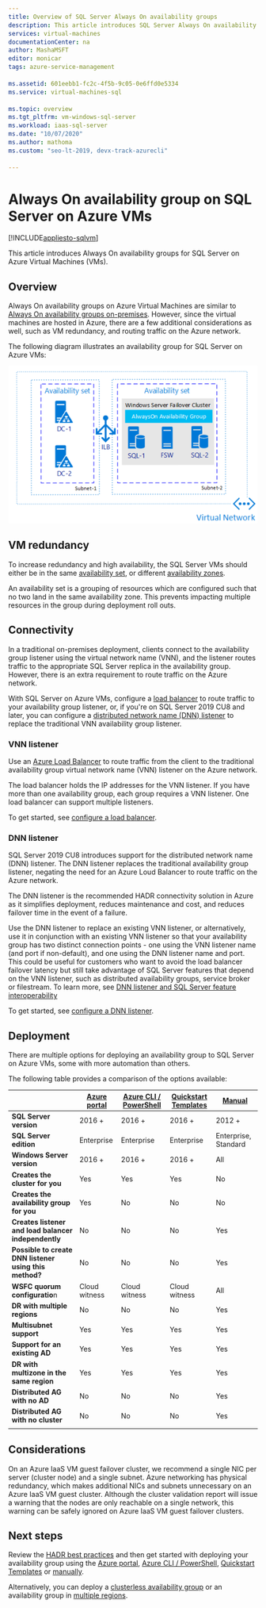 ```yaml
---
title: Overview of SQL Server Always On availability groups
description: This article introduces SQL Server Always On availability groups on Azure Virtual Machines.
services: virtual-machines
documentationCenter: na
author: MashaMSFT
editor: monicar
tags: azure-service-management

ms.assetid: 601eebb1-fc2c-4f5b-9c05-0e6ffd0e5334
ms.service: virtual-machines-sql

ms.topic: overview
ms.tgt_pltfrm: vm-windows-sql-server
ms.workload: iaas-sql-server
ms.date: "10/07/2020"
ms.author: mathoma
ms.custom: "seo-lt-2019, devx-track-azurecli"

---
```


# Always On availability group on SQL Server on Azure VMs
[!INCLUDE[appliesto-sqlvm](../../includes/appliesto-sqlvm.md)]

This article introduces Always On availability groups for SQL Server on Azure Virtual Machines (VMs). 

## Overview

Always On availability groups on Azure Virtual Machines are similar to [Always On availability groups on-premises](/sql/database-engine/availability-groups/windows/always-on-availability-groups-sql-server). However, since the virtual machines are hosted in Azure, there are a few additional considerations as well, such as VM redundancy, and routing traffic on the Azure network. 

The following diagram illustrates an availability group for SQL Server on Azure VMs:

![Availability Group](./media/availability-group-overview/00-EndstateSampleNoELB.png)


## VM redundancy 

To increase redundancy and high availability, the SQL Server VMs should either be in the same [availability set](../../../virtual-machines/windows/tutorial-availability-sets.md#availability-set-overview), or different [availability zones](../../../availability-zones/az-overview.md).

An availability set is a grouping of resources which are configured such that no two land in the same availability zone. This prevents impacting multiple resources in the group during deployment roll outs. 


## Connectivity 

In a traditional on-premises deployment, clients connect to the availability group listener using the virtual network name (VNN), and the listener routes traffic to the appropriate SQL Server replica in the availability group. However, there is an extra requirement to route traffic on the Azure network. 

With SQL Server on Azure VMs, configure a [load balancer](availability-group-vnn-azure-load-balancer-configure.md) to route traffic to your availability group listener, or, if you're on SQL Server 2019 CU8 and later, you can configure a [distributed network name (DNN) listener](availability-group-distributed-network-name-dnn-listener-configure.md) to replace the traditional VNN availability group listener. 


### VNN listener 

Use an [Azure Load Balancer](../../../load-balancer/load-balancer-overview.md) to route traffic from the client to the traditional availability group virtual network name (VNN) listener on the Azure network. 

The load balancer holds the IP addresses for the VNN listener. If you have more than one availability group, each group requires a VNN listener. One load balancer can support multiple listeners.

To get started, see [configure a load balancer](availability-group-vnn-azure-load-balancer-configure.md). 

### DNN listener

SQL Server 2019 CU8 introduces support for the distributed network name (DNN) listener. The DNN listener replaces the traditional availability group listener, negating the need for an Azure Loud Balancer to route traffic on the Azure network. 

The DNN listener is the recommended HADR connectivity solution in Azure as it simplifies deployment, reduces maintenance and cost, and reduces failover time in the event of a failure. 

Use the DNN listener to replace an existing VNN listener, or alternatively, use it in conjunction with an existing VNN listener so that your availability group has two distinct connection points - one using the VNN listener name (and port if non-default), and one using the DNN listener name and port. This could be useful for customers who want to avoid the load balancer failover latency but still take advantage of SQL Server features that depend on the VNN listener, such as distributed availability groups, service broker or filestream. To learn more, see [DNN listener and SQL Server feature interoperability](availability-group-dnn-interoperability.md)

To get started, see [configure a DNN listener](availability-group-distributed-network-name-dnn-listener-configure.md).


## Deployment 

There are multiple options for deploying an availability group to SQL Server on Azure VMs, some with more automation than others. 

The following table provides a comparison of the options available: 

| |**[Azure portal](availability-group-azure-portal-configure.md)**|**[Azure CLI / PowerShell](./availability-group-az-commandline-configure.md)**|**[Quickstart Templates](availability-group-quickstart-template-configure.md)**|**[Manual](availability-group-manually-configure-prerequisites-tutorial.md)** | 
|---------|---------|---------|--------- |---------|
|**SQL Server version** |2016 + |2016 +|2016 +|2012 +|
|**SQL Server edition** |Enterprise |Enterprise |Enterprise |Enterprise, Standard|
|**Windows Server version**| 2016 + | 2016 + | 2016 + | All| 
|**Creates the cluster for you**|Yes|Yes | Yes |No|
|**Creates the availability group for you** |Yes |No|No|No|
|**Creates listener and load balancer independently** |No|No|No|Yes|
|**Possible to create DNN listener using this method?**|No|No|No|Yes|
|**WSFC quorum configuratio**n|Cloud witness|Cloud witness|Cloud witness|All|
|**DR with multiple regions** |No|No|No|Yes|
|**Multisubnet support** |Yes|Yes|Yes|Yes|
|**Support for an existing AD**|Yes|Yes|Yes|Yes|
|**DR with multizone in the same region**|Yes|Yes|Yes|Yes|
|**Distributed AG with no AD**|No|No|No|Yes|
|**Distributed AG with no cluster** |No|No|No|Yes|
||||||



## Considerations 

On an Azure IaaS VM guest failover cluster, we recommend a single NIC per server (cluster node) and a single subnet. Azure networking has physical redundancy, which makes additional NICs and subnets unnecessary on an Azure IaaS VM guest cluster. Although the cluster validation report will issue a warning that the nodes are only reachable on a single network, this warning can be safely ignored on Azure IaaS VM guest failover clusters. 

## Next steps

Review the [HADR best practices](hadr-cluster-best-practices.md) and then get started with deploying your availability group using the [Azure portal](availability-group-azure-portal-configure.md), [Azure CLI / PowerShell](./availability-group-az-commandline-configure.md), [Quickstart Templates](availability-group-quickstart-template-configure.md) or [manually](availability-group-manually-configure-prerequisites-tutorial.md).

Alternatively, you can deploy a [clusterless availability group](availability-group-clusterless-workgroup-configure.md) or an availability group in [multiple regions](availability-group-manually-configure-multiple-regions.md).